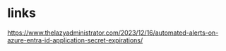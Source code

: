 # links

https://www.thelazyadministrator.com/2023/12/16/automated-alerts-on-azure-entra-id-application-secret-expirations/

